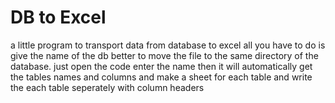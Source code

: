 # DB to Excel
 a little program to transport data from database to excel all you have to do is give the name of the db better to move the file to the same directory of the database.
 just open the code enter the name then it will automatically get the tables names and columns and make a sheet for each table and write the each table seperately with column headers
